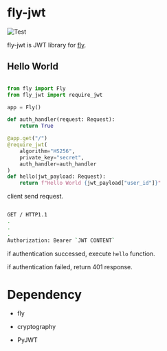 
# fly-jwt

![Test](https://github.com/tatsuya4649/fly_jwt/actions/workflows/test.yaml/badge.svg)

fly-jwt is JWT library for [fly](https://github.com/tatsuya4649/fly).

## Hello World

```python

from fly import Fly
from fly_jwt import require_jwt

app = Fly()

def auth_handler(request: Request):
    return True

@app.get("/")
@require_jwt(
    algorithm="HS256",
    private_key="secret",
	auth_handler=auth_handler
)
def hello(jwt_payload: Request):
    return f"Hello World {jwt_payload["user_id"]}"

```

client send request.

```bash

GET / HTTP1.1
.
. 
.
Authorization: Bearer `JWT CONTENT`

```

if authentication successed, execute `hello` function.

if authentication failed, return 401 response.

# Dependency

* fly

* cryptography

* PyJWT
